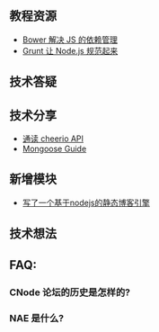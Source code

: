 教程资源
------

* [Bower 解决 JS 的依赖管理](http://blog.fens.me/nodejs-bower-intro/)
* [Grunt 让 Node.js 规范起来](http://blog.fens.me/nodejs-grunt-intro/)

技术答疑
------

技术分享
------

* [通读 cheerio API](http://cnodejs.org/topic/5203a71844e76d216a727d2e)
* [Mongoose Guide](http://cnodejs.org/topic/5206581b44e76d216aae072e)

新增模块
------

* [写了一个基于nodejs的静态博客引擎](http://cnodejs.org/topic/5205faa244e76d216aa538f9)

技术想法
------

FAQ:
------

### CNode 论坛的历史是怎样的?

### NAE 是什么?